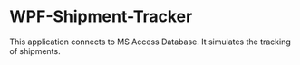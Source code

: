 # WPF-Shipment-Tracker
This application connects to MS Access Database. It simulates the tracking of shipments.
